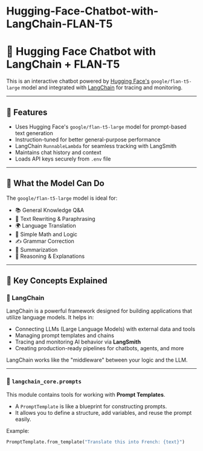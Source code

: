 # Hugging-Face-Chatbot-with-LangChain-FLAN-T5
# 🤖 Hugging Face Chatbot with LangChain + FLAN-T5

This is an interactive chatbot powered by [Hugging Face's](https://huggingface.co/) `google/flan-t5-large` model and integrated with [LangChain](https://www.langchain.com/) for tracing and monitoring.

---

## 🌟 Features

- Uses Hugging Face's `google/flan-t5-large` model for prompt-based text generation
- Instruction-tuned for better general-purpose performance
- LangChain `RunnableLambda` for seamless tracking with LangSmith
- Maintains chat history and context
- Loads API keys securely from `.env` file

---
## 🧠 What the Model Can Do

The `google/flan-t5-large` model is ideal for:

- 📚 General Knowledge Q&A  
- 🔄 Text Rewriting & Paraphrasing  
- 🌍 Language Translation  
- 🧮 Simple Math and Logic  
- ✍️ Grammar Correction  
- 🧾 Summarization  
- 🧠 Reasoning & Explanations  

---

## 📘 Key Concepts Explained

### 🧩 LangChain
LangChain is a powerful framework designed for building applications that utilize language models. It helps in:
- Connecting LLMs (Large Language Models) with external data and tools
- Managing prompt templates and chains
- Tracing and monitoring AI behavior via **LangSmith**
- Creating production-ready pipelines for chatbots, agents, and more

LangChain works like the "middleware" between your logic and the LLM.

---

### 🧠 `langchain_core.prompts`
This module contains tools for working with **Prompt Templates**.

- A `PromptTemplate` is like a blueprint for constructing prompts.  
- It allows you to define a structure, add variables, and reuse the prompt easily.

Example:
```python
PromptTemplate.from_template("Translate this into French: {text}")
